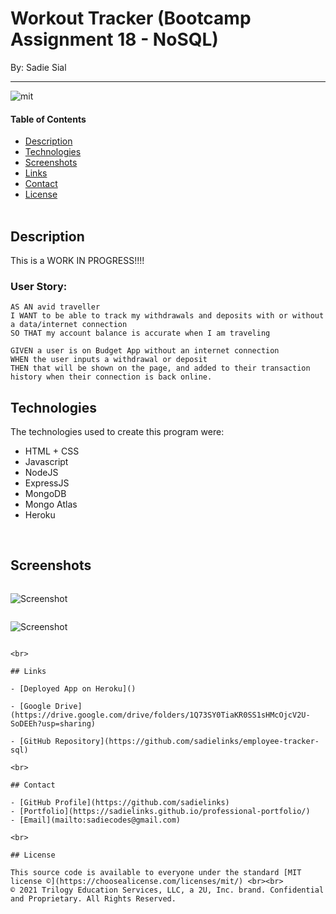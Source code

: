 # Workout Tracker (Bootcamp Assignment 18 - NoSQL)

By: Sadie Sial

___

![mit](https://img.shields.io/badge/license-MIT-lightblue)

#### Table of Contents

* [Description](#description)
* [Technologies](#technologies)
* [Screenshots](#screenshots)
* [Links](#links)
* [Contact](#contact)
* [License](#license)
<br><br>

## Description <br>

This is a WORK IN PROGRESS!!!!


### User Story:

```
AS AN avid traveller
I WANT to be able to track my withdrawals and deposits with or without a data/internet connection
SO THAT my account balance is accurate when I am traveling
```

```
GIVEN a user is on Budget App without an internet connection
WHEN the user inputs a withdrawal or deposit
THEN that will be shown on the page, and added to their transaction history when their connection is back online.
```


## Technologies

The technologies used to create this program were: 
- HTML + CSS
- Javascript
- NodeJS
- ExpressJS
- MongoDB
- Mongo Atlas
- Heroku

<br>

## Screenshots
```
```
![Screenshot](assets/images/screenshot.png)

```
```
![Screenshot](assets/images/screenshot2.png)

```

<br>

## Links

- [Deployed App on Heroku]()

- [Google Drive](https://drive.google.com/drive/folders/1Q73SY0TiaKR0SS1sHMcOjcV2U-SoDEEh?usp=sharing)

- [GitHub Repository](https://github.com/sadielinks/employee-tracker-sql)

<br>

## Contact

- [GitHub Profile](https://github.com/sadielinks)
- [Portfolio](https://sadielinks.github.io/professional-portfolio/)
- [Email](mailto:sadiecodes@gmail.com)

<br>

## License

This source code is available to everyone under the standard [MIT license ©](https://choosealicense.com/licenses/mit/) <br><br>
© 2021 Trilogy Education Services, LLC, a 2U, Inc. brand. Confidential and Proprietary. All Rights Reserved.